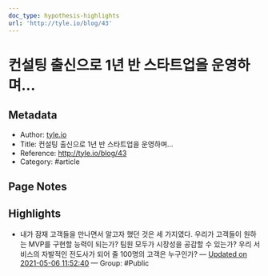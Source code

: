 ```yaml
---
doc_type: hypothesis-highlights
url: 'http://tyle.io/blog/43'
---
```


# 컨설팅 출신으로 1년 반 스타트업을 운영하며...

## Metadata
- Author: [tyle.io]()
- Title: 컨설팅 출신으로 1년 반 스타트업을 운영하며...
- Reference: http://tyle.io/blog/43
- Category: #article

## Page Notes
## Highlights
- 내가 잠재 고객들을 만나면서 알고자 했던 것은 세 가지였다. 우리가 고객들이 원하는 MVP를 구현할 능력이 되는가? 팀원 모두가 시장성을 공감할 수 있는가? 우리 서비스의 자발적인 전도사가 되어 줄 100명의 고객은 누구인가? — [Updated on 2021-05-06 11:52:40](https://hyp.is/H5nUhK4WEeuTLyPTnfJjpA/tyle.io/blog/43) — Group: #Public



